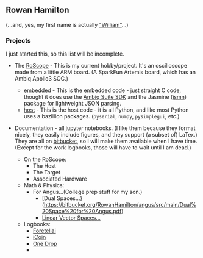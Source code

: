 ## Rowan Hamilton


(...and, yes, my first name is actually ["William"](https://en.wikipedia.org/wiki/William_Rowan_Hamilton)...)

<!--
**rowanham/rowanham** is a ✨ _special_ ✨ repository because its `README.md` (this file) appears on your GitHub profile.

Here are some ideas to get you started:

- 🔭 I’m currently working on ...
- 🌱 I’m currently learning ...
- 👯 I’m looking to collaborate on ...
- 🤔 I’m looking for help with ...
- 💬 Ask me about ...
- 📫 How to reach me: ...
- 😄 Pronouns: ...
- ⚡ Fun fact: ...
-->

### Projects


I just started this, so this list will be incomplete.


* The [RoScope]() - This is my current hobby/project. It's an oscilloscope made from a little ARM board. (A SparkFun Artemis board, which has an Ambiq Apollo3 SOC.)
  + [embedded](https://github.com/rowanham/RoScopeTarget) - This is the embedded code - just straight C code, thought it does use the [Ambiq Suite SDK]() and the Jasmine ([jsmn]()) package for lightweight JSON parsing.
  + [host](https://github.com/rowanham/RoScopeHost) - This is the host code - it is all Python, and like most Python uses a bazillion packages. (`pyserial`, `numpy`, `pysimplegui`, etc.)


* Documentation - all jupyter notebooks. (I like them because they format nicely, they easily include figures, and they support (a subset of) LaTex.) They are all on [bitbucket](), so I will make them available when I have time. (Except for the work logbooks, those will have to wait until I am dead.)
    + On the RoScope:
        * The Host
        * The Target
        * Associated Hardware
    + Math & Physics:
        * For Angus...(College prep stuff for my son.)
            + [Dual Spaces...}(https://bitbucket.org/RowanHamilton/angus/src/main/Dual%20Space%20for%20Angus.pdf)
            + [Linear Vector Spaces...](https://bitbucket.org/RowanHamilton/angus/src/main/LinearStuffForAngus.pdf)
    + Logbooks:
        * [Foretellai]()
        * [iCoin]()
        * [One Drop]()
        * 
